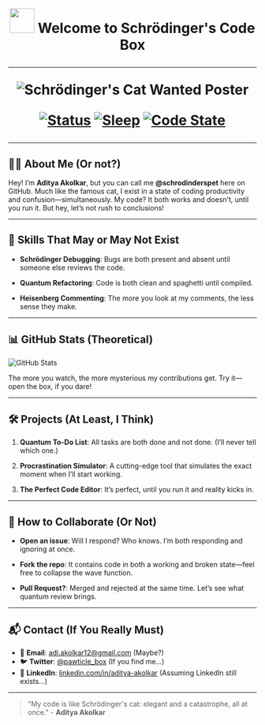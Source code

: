 <div>
<h1 align="center">
 <img height="50" src="https://github.com/user-attachments/assets/db22c5b6-2d10-441c-87d4-2f5a11f3ffb2.gif"
/>   Welcome to Schrödinger's Code Box 

 ---

![Schrödinger's Cat Wanted Poster](https://github.com/schrodingerspet/schrodingerspet/assets/161422183/aa3705a1-b0b0-4883-9588-8aa0ac08d404)

[![Status](https://img.shields.io/badge/status-questioning%20my%20life%20choices-brightgreen)](https://en.wikipedia.org/wiki/Existential_crisis)
[![Sleep](https://img.shields.io/badge/sleep-undefined-red)](https://en.wikipedia.org/wiki/Schr%C3%B6dinger%27s_cat)
[![Code State](https://img.shields.io/badge/code-works%20on%20my%20machine-yellow)](https://en.wikipedia.org/wiki/Schr%C3%B6dinger%27s_cat)

---

## 👨‍🎓 About Me (Or not?)

Hey! I’m **Aditya Akolkar**, but you can call me **@schrodinderspet** here on GitHub. Much like the famous cat, I exist in a state of coding productivity and confusion—simultaneously. My code? It both works and doesn’t, until you run it. But hey, let’s not rush to conclusions!

---

## 🚀 Skills That May or May Not Exist

- **Schrödinger Debugging**: Bugs are both present and absent until someone else reviews the code.
  
- **Quantum Refactoring**: Code is both clean and spaghetti until compiled.
  
- **Heisenberg Commenting**: The more you look at my comments, the less sense they make.

---

## 📊 GitHub Stats (Theoretical)

![GitHub Stats](https://img.shields.io/badge/GitHub%20Stats-Classified%20until%20observed-blue)

The more you watch, the more mysterious my contributions get. Try it—open the box, if you dare!

---

## 🛠️ Projects (At Least, I Think)

1. **Quantum To-Do List**: All tasks are both done and not done. (I’ll never tell which one.)

2. **Procrastination Simulator**: A cutting-edge tool that simulates the exact moment when I’ll start working.

3. **The Perfect Code Editor**: It’s perfect, until you run it and reality kicks in.

---

## 🤝 How to Collaborate (Or Not)

- **Open an issue**: Will I respond? Who knows. I’m both responding and ignoring at once.

- **Fork the repo**: It contains code in both a working and broken state—feel free to collapse the wave function.

- **Pull Request?**: Merged and rejected at the same time. Let’s see what quantum review brings.

---

## 📬 Contact (If You Really Must)

- 📧 **Email**: adi.akolkar12@gmail.com (Maybe?)
- 🐦 **Twitter**: [@pawticle_box](https://twitter.com/schrodinderspet) (If you find me...)
- 💼 **LinkedIn**: [linkedin.com/in/aditya-akolkar](https://linkedin.com/in/aditya-akolkar) (Assuming LinkedIn still exists...)

---

> "My code is like Schrödinger's cat: elegant and a catastrophe, all at once." - **Aditya Akolkar**
